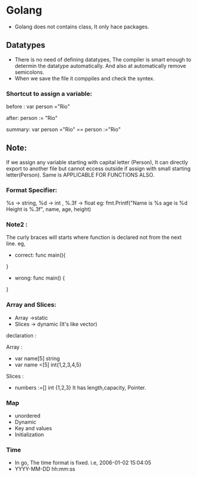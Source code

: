 # Golang
- Golang does not contains class, It only hace packages.

## Datatypes
- There is no need of defining datatypes, The compiler is smart enough to determin the datatype automatically.
And also at automatically remove semicolons.
- When we save the file it comppiles and check the syntex.

### Shortcut to assign a variable:
 before :
 var person ="Rio"

 after:
 person := "Rio"

 summary: 
 var person ="Rio" == person :="Rio"

 ## Note:
 If we assign any variable starting with capital letter (Person), It can directly export to another file but cannot eccess outside if assign with small starting letter(Person).
 Same is APPLICABLE FOR FUNCTIONS ALSO.

### Format Specifier:
%s -> string, %d -> int , %.3f -> float
eg: fmt.Printf("Name is %s age is %d Height is %.3f", name, age, height)

### Note2 : 
The curly braces will starts where function is declared not from the next line.
eg,

- correct:
func main(){

}

- wrong:
func main()
{

}

### Array and Slices:
- Array ->static 
- Slices -> dynamic (It's like vector)

declaration :

Array :
- var name[5] string
- var name =[5] int{1,2,3,4,5}

Slices :
- numbers :=[] int {1,2,3}
It has length,capacity, Pointer.


### Map

- unordered
- Dynamic
- Key and values
- Initialization
 
 ### Time
- In go, The time format is fixed. i.e, 2006-01-02 15:04:05
- YYYY-MM-DD hh:mm:ss


